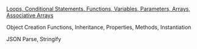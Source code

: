 [Loops, Conditional Statements, Functions, Variables, Parameters, Arrays, Associative Arrays](https://github.com/Covington-Shey/Covington-Shey.github.io/blob/master/Unit%204%20Pokemon%20Table.html)

Object Creation Functions, Inheritance, Properties, Methods, Instantiation

JSON Parse, Stringify
